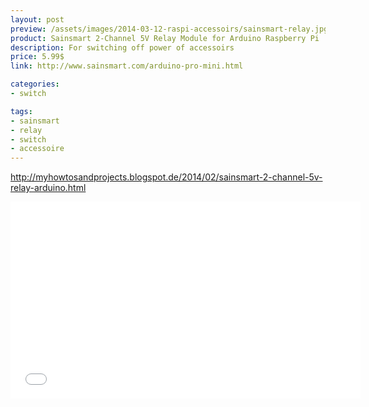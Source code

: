 ```yaml
---
layout: post
preview: /assets/images/2014-03-12-raspi-accessoirs/sainsmart-relay.jpg
product: Sainsmart 2-Channel 5V Relay Module for Arduino Raspberry Pi
description: For switching off power of accessoirs
price: 5.99$
link: http://www.sainsmart.com/arduino-pro-mini.html

categories:
- switch

tags:
- sainsmart
- relay
- switch
- accessoire
---
```


http://myhowtosandprojects.blogspot.de/2014/02/sainsmart-2-channel-5v-relay-arduino.html
<iframe width="560" height="315"  src="//www.youtube.com/embed/0UMznpwC7sw" frameborder="0"></iframe>
